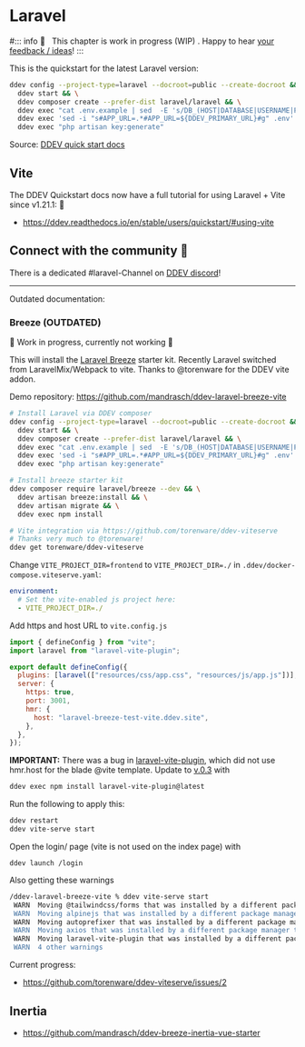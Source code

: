 # Laravel

#::: info
🚧 &nbsp; This chapter is work in progress (WIP) . Happy to hear [your feedback / ideas](https://github.com/mandrasch/my-ddev-lab/issues)!
:::

This is the quickstart for the latest Laravel version:

```bash
ddev config --project-type=laravel --docroot=public --create-docroot && \
  ddev start && \
  ddev composer create --prefer-dist laravel/laravel && \
  ddev exec "cat .env.example | sed  -E 's/DB_(HOST|DATABASE|USERNAME|PASSWORD)=(.*)/DB_\1=db/g' > .env" && \
  ddev exec 'sed -i "s#APP_URL=.*#APP_URL=${DDEV_PRIMARY_URL}#g" .env' && \
  ddev exec "php artisan key:generate"
```

Source: [DDEV quick start docs](https://ddev.readthedocs.io/en/stable/users/cli-usage/#laravel-composer-setup-example)

## Vite

The DDEV Quickstart docs now have a full tutorial for using Laravel + Vite since v1.21.1: 🥳

- https://ddev.readthedocs.io/en/stable/users/quickstart/#using-vite

## Connect with the community 🤗

There is a dedicated #laravel-Channel on [DDEV discord](https://discord.gg/hCZFfAMc5k)!

<hr>

Outdated documentation:

### Breeze (OUTDATED)

🚧 Work in progress, currently not working 🚧

This will install the [Laravel Breeze](https://laravel.com/docs/9.x/starter-kits#laravel-breeze) starter kit. Recently Laravel switched from LaravelMix/Webpack to vite. Thanks to @torenware for the DDEV vite addon.

Demo repository: https://github.com/mandrasch/ddev-laravel-breeze-vite

```bash
# Install Laravel via DDEV composer
ddev config --project-type=laravel --docroot=public --create-docroot && \
  ddev start && \
  ddev composer create --prefer-dist laravel/laravel && \
  ddev exec "cat .env.example | sed  -E 's/DB_(HOST|DATABASE|USERNAME|PASSWORD)=(.*)/DB_\1=db/g' > .env" && \
  ddev exec 'sed -i "s#APP_URL=.*#APP_URL=${DDEV_PRIMARY_URL}#g" .env' && \
  ddev exec "php artisan key:generate"

# Install breeze starter kit
ddev composer require laravel/breeze --dev && \
  ddev artisan breeze:install && \
  ddev artisan migrate && \
  ddev exec npm install

# Vite integration via https://github.com/torenware/ddev-viteserve
# Thanks very much to @torenware!
ddev get torenware/ddev-viteserve
```

Change `VITE_PROJECT_DIR=frontend` to `VITE_PROJECT_DIR=./` in `.ddev/docker-compose.viteserve.yaml`:

```yaml
environment:
  # Set the vite-enabled js project here:
  - VITE_PROJECT_DIR=./
```

Add https and host URL to `vite.config.js`

```javascript
import { defineConfig } from "vite";
import laravel from "laravel-vite-plugin";

export default defineConfig({
  plugins: [laravel(["resources/css/app.css", "resources/js/app.js"])],
  server: {
    https: true,
    port: 3001,
    hmr: {
      host: "laravel-breeze-test-vite.ddev.site",
    },
  },
});
```

**IMPORTANT:** There was a bug in [laravel-vite-plugin](https://www.npmjs.com/package/laravel-vite-plugin), which did not use hmr.host for the blade @vite template. Update to [v.0.3](https://github.com/laravel/vite-plugin/releases/tag/v0.3.0) with

```bash
ddev exec npm install laravel-vite-plugin@latest
```

Run the following to apply this:

```bash
ddev restart
ddev vite-serve start
```

Open the login/ page (vite is not used on the index page) with

```
ddev launch /login
```

Also getting these warnings

```bash
/ddev-laravel-breeze-vite % ddev vite-serve start
 WARN  Moving @tailwindcss/forms that was installed by a different package manager to "node_modules/.ignored
 WARN  Moving alpinejs that was installed by a different package manager to "node_modules/.ignored
 WARN  Moving autoprefixer that was installed by a different package manager to "node_modules/.ignored
 WARN  Moving axios that was installed by a different package manager to "node_modules/.ignored
 WARN  Moving laravel-vite-plugin that was installed by a different package manager to "node_modules/.ignored
 WARN  4 other warnings
```

Current progress:

- https://github.com/torenware/ddev-viteserve/issues/2

## Inertia

<TwoClickYoutubePrivacy videoId="XDn_itJ0s64" />

- https://github.com/mandrasch/ddev-breeze-inertia-vue-starter

